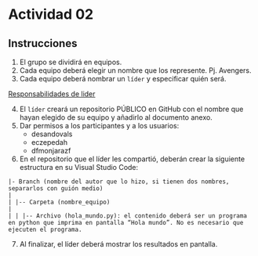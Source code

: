 # Actividad 02

## Instrucciones

1. El grupo se dividirá en equipos. 
2. Cada equipo deberá elegir un nombre que los represente. Pj. Avengers. 
3. Cada equipo deberá nombrar un `líder` y especificar quién será. 

[Responsabilidades de lider](../README.md)

4. El `líder` creará un repositorio PÚBLICO en GitHub con el nombre que hayan elegido de su equipo y añadirlo al documento anexo. 
5. Dar permisos a los participantes y a los usuarios: 
    - desandovals
    - eczepedah
    - dfmonjarazf
6. En el repositorio que el líder les compartió, deberán crear la siguiente estructura en su Visual Studio Code: 

```
|- Branch (nombre del autor que lo hizo, si tienen dos nombres, separarlos con guión medio) 
|
| |-- Carpeta (nombre_equipo)
|
| | |-- Archivo (hola_mundo.py): el contenido deberá ser un programa en python que imprima en pantalla “Hola mundo”. No es necesario que ejecuten el programa. 
```

7. Al finalizar, el líder deberá mostrar los resultados en pantalla. 



